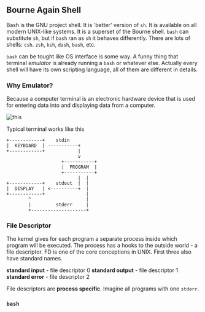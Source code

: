 ## Bourne Again Shell
Bash is the GNU project shell. It is 'better' version of `sh`. It is available on all modern UNIX-like systems. It is a superset of the Bourne shell. `bash` can substitute `sh`, but if `bash` ran as `sh` it behaves differently. There are lots of shells: `csh`. `zsh`, `ksh`, `dash`, `bash`, etc.

`bash` can be tought like OS interface is some way. A funny thing that terminal *emulator* is already running a `bash` or whatever else. Actually every shell will have its own scripting language, all of them are different in details.

### Why Emulator?

Because a computer terminal is an electronic hardware device that is used for entering data into and displaying data from a computer.

![this](https://en.wikipedia.org/wiki/File:DEC_VT100_terminal.jpg "terminal")

Typical terminal works like this

```
+------------+    stdin
|  KEYBOARD  | -----------+
+------------+            |
                          v
                    +-----------+
                    |  PROGRAM  |
                    +-----------+
                          |  |
+------------+    stdout  |  |
|  DISPLAY   | <----------+  |
+------------+               |
        ^                    |
        |         stderr     |
        +--------------------+
```

### File Descriptor
The kernel gives for each program a separate process inside which program will be executed. The process has a hooks to the outside world - a file descriptor. FD is one of the core conceptions in UNIX. First three also have standard names.

**standard input** - file descriptor 0
**standard output** - file descriptor 1
**standard error** - file descriptor 2

File descriptors are **process specific**. Imagine all programs with one `stderr`.

### `bash`

